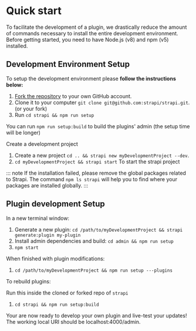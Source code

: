# Quick start

To facilitate the development of a plugin, we drastically reduce the amount of commands necessary to install the entire development environment. Before getting started, you need to have Node.js (v8)  and npm (v5) installed.

## Development Environment Setup

To setup the development environment please **follow the instructions below:**

1. [Fork the repository](https://github.com/strapi/strapi) to your own GitHub account.
2. Clone it to your computer `git clone git@github.com:strapi/strapi.git`. (or your fork)
3. Run `cd strapi && npm run setup`

You can run `npm run setup:build` to build the plugins' admin (the setup time will be longer)

Create a development project

1. Create a new project `cd .. && strapi new myDevelopmentProject --dev`.
2. `cd myDevelopmentProject && strapi start` To start the strapi project

::: note
If the installation failed, please remove the global packages related to Strapi. The command `npm ls strapi` will help you to find where your packages are installed globally.
:::

## Plugin development Setup

In a new terminal window:

1. Generate a new plugin: `cd /path/to/myDevelopmentProject && strapi generate:plugin my-plugin`
2. Install admin dependencies and build: `cd admin && npm run setup`
3. `npm start`

When finished with plugin modifications:

1. `cd /path/to/myDevelopmentProject && npm run setup ---plugins`

To rebuild plugins:

Run this inside the cloned or forked repo of `strapi`
1. `cd strapi && npm run setup:build`


Your are now ready to develop your own plugin and live-test your updates! The working local URI should be localhost:4000/admin.
